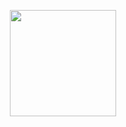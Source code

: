 <p align="center">
<img src="logo.png" width="170" height="170">
</p>

<p align="center">
<img src="https://img.shields.io/